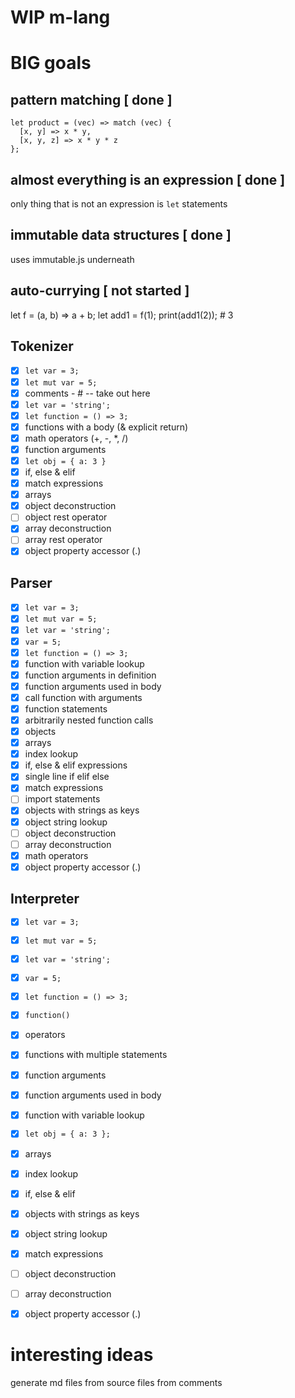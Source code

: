 # WIP m-lang

# BIG goals

## pattern matching [ done ]

```
let product = (vec) => match (vec) {
  [x, y] => x * y,
  [x, y, z] => x * y * z
};
```

## almost everything is an expression [ done ]

only thing that is not an expression is `let` statements

## immutable data structures [ done ]

uses immutable.js underneath

## auto-currying [ not started ]

let f = (a, b) => a + b;
let add1 = f(1);
print(add1(2)); # 3

## Tokenizer

- [x] `let var = 3;`
- [x] `let mut var = 5;`
- [x] comments - # -- take out here
- [x] `let var = 'string';`
- [x] `let function = () => 3;`
- [x] functions with a body (& explicit return)
- [x] math operators (+, -, *, /)
- [x] function arguments
- [x] `let obj = { a: 3 }`
- [x] if, else & elif
- [x] match expressions
- [x] arrays
- [x] object deconstruction
- [ ] object rest operator
- [x] array deconstruction
- [ ] array rest operator
- [x] object property accessor (.)

## Parser

- [x] `let var = 3;`
- [x] `let mut var = 5;`
- [x] `let var = 'string';`
- [x] `var = 5;`
- [x] `let function = () => 3;`
- [x] function with variable lookup
- [x] function arguments in definition
- [x] function arguments used in body
- [x] call function with arguments
- [x] function statements
- [x] arbitrarily nested function calls
- [x] objects
- [x] arrays
 - [x] index lookup
- [x] if, else & elif expressions
 - [x] single line if elif else
- [x] match expressions
- [ ] import statements
- [x] objects with strings as keys
- [x] object string lookup
- [ ] object deconstruction
- [ ] array deconstruction
- [x] math operators
- [x] object property accessor (.)

## Interpreter

- [x] `let var = 3;`
- [x] `let mut var = 5;`
- [x] `let var = 'string';`
- [x] `var = 5;`
- [x] `let function = () => 3;`
- [x] `function()`
- [x] operators
- [x] functions with multiple statements
- [x] function arguments
- [x] function arguments used in body
- [x] function with variable lookup
- [x] `let obj = { a: 3 };`
- [x] arrays
 - [x] index lookup
- [x] if, else & elif
- [x] objects with strings as keys
- [x] object string lookup
- [x] match expressions
- [ ] object deconstruction
- [ ] array deconstruction
- [x] object property accessor (.)


# interesting ideas

generate md files from source files from comments